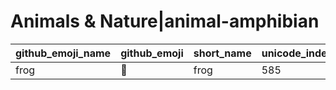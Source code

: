# Animals & Nature|animal-amphibian

|github_emoji_name|github_emoji|short_name|unicode_index|
|---|---|---|---|
|frog|:frog:|frog|585|
